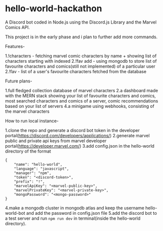 # hello-world-hackathon
A Discord bot coded in Node.js using the Discord.js Library and the Marvel Comics API.

This project is in the early phase and i plan to further add more commands.

Features-

1.!characters <character> <index> - fetching marvel comic characters by name + showing list of characters starting with <character> indexed
2.!fav add <character> - using mongodb to store list of favourite characters and comics(still not implemented) of a particular user
2.!fav - list of a user's favourite characters fetched from the database

Future plans-

1.full fledged collection database of marvel characters
2.a dashboard made with the MERN stack showing your list of favourite characters and comics, most searched characters and comics of a server, comic recommendations based on your list of servers
4.a minigame using webhooks, consisting of the marvel characters

How to run local instance-

1.clone the repo and generate a discord bot token in the developer portal(https://discord.com/developers/applications/)
2.generate marvel public and private api keys from marvel developer portal(https://developer.marvel.com/)
3.add config.json in the hello-world directory of the format
```
{
    "name": "hello-world",
    "language": "javascript",
    "manager": "npm",
    "token": "<discord-token>",
    "prefix": "!",
    "marvelApiKey": "<marvel-public-key>",
    "marvelPrivateKey": "<marvel-private-key>",
    "mongoPassword": "<mongo-password>"
}
```
4.make a mongodb cluster in mongodb atlas and keep the username hello-world-bot and add the password in config.json file
5.add the discord bot to a test server and run ```npm run dev``` in terminal(inside the hello-world directory).
